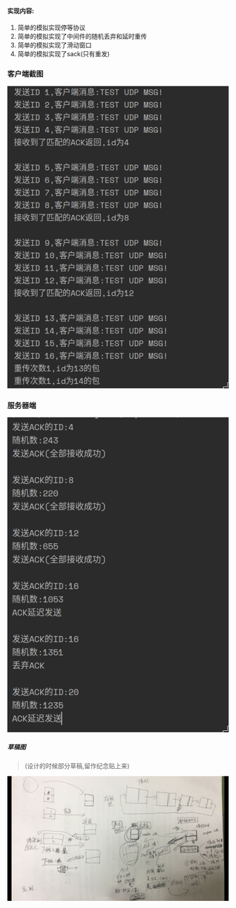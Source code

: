 #### 实现内容:
1. 简单的模拟实现停等协议
2. 简单的模拟实现了中间件的随机丢弃和延时重传
3. 简单的模拟实现了滑动窗口
4. 简单的模拟实现了sack(只有重发)

### 客户端截图

![client](pic/client.png)

### 服务器端

![service](pic/service.png)


##### 草稿图
>(设计的时候部分草稿,留作纪念贴上来)

![草稿](pic/caogao.png)
